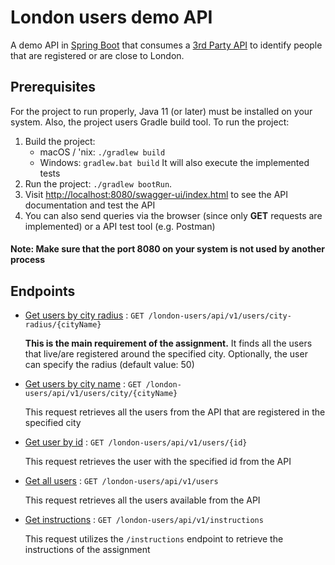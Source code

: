 # London users demo API

A demo API in [Spring Boot](https://spring.io/projects/spring-boot) that consumes a 
[3rd Party API](https://bpdts-test-app.herokuapp.com/) to identify people that
are registered or are close to London.

## Prerequisites

For the project to run properly, Java 11 (or later) must be installed on your system. Also, the project users Gradle 
build tool. To run the project:
1. Build the project:
    - macOS / 'nix: `./gradlew build`
    - Windows:  `gradlew.bat build`
      It will also execute the implemented tests
2. Run the project: `./gradlew bootRun`.
3. Visit [http://localhost:8080/swagger-ui/index.html](http://localhost:8080/swagger-ui/index.html) to see the API 
   documentation and test the API
4. You can also send queries via the browser (since only **GET** requests are implemented) or a API test tool (e.g. Postman)

#### Note: Make sure that the port 8080 on your system is not used by another process

## Endpoints

* [Get users by city radius](apidocs/users_by_city_radius.md) : `GET /london-users/api/v1/users/city-radius/{cityName}`

   **This is the main requirement of the assignment.** It finds all the users that live/are registered 
  around the specified city. Optionally, the user can specify the radius (default value: 50)
  
* [Get users by city name](apidocs/users_by_city.md) : `GET /london-users/api/v1/users/city/{cityName}`
  
  This request retrieves all the users from the API that are registered in the specified city
  
* [Get user by id](apidocs/user_by_id.md) : `GET /london-users/api/v1/users/{id}`
  
   This request retrieves the user with the specified id from the API
  
* [Get all users](apidocs/all_users.md) : `GET /london-users/api/v1/users`

  This request retrieves all the users available from the API

* [Get instructions](apidocs/instructions.md) : `GET /london-users/api/v1/instructions`
  
  This request utilizes the `/instructions` endpoint to retrieve the instructions of the assignment